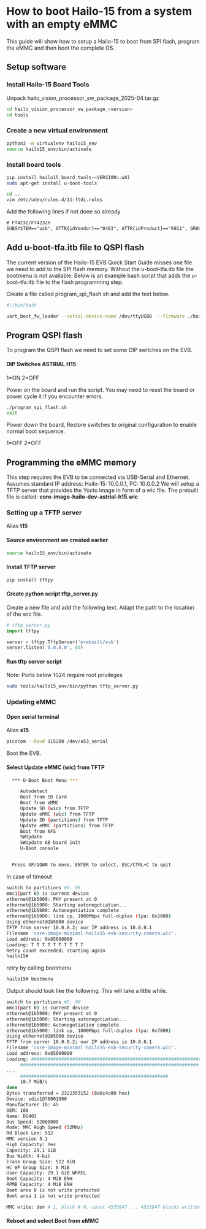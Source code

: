 # How to boot Hailo-15 from a system with an empty eMMC

This guide will show how to setup a Hailo-15 to boot from SPI flash, program the eMMC and then boot the complete OS.

## Setup software

### Install Hailo-15 Board Tools

Unpack hailo_vision_processor_sw_package_2025-04.tar.gz


```bash
cd hailo_vision_processor_sw_package_<version>
cd tools
```

### Create a new virtual environment

```bash
python3 -m virtualenv hailo15_env
source hailo15_env/bin/activate
```
### Install board tools
```bash
pip install hailo15_board_tools-<VERSION>.whl
sudo apt-get install u-boot-tools
```
```bash
cd ..
vim /etc/udev/rules.d/11-ftdi.rules 
```
Add the following lines if not done so already
```txt
# FT4232/FT4232H 
SUBSYSTEM=="usb", ATTR{idVendor}=="0403", ATTR{idProduct}=="6011", GROUP="plugdev", MODE="0664"
```

## Add u-boot-tfa.itb file to QSPI flash

The current version of the Hailo-15 EVB Quick Start Guide misses one file we need to add to the SPI flash memory. Without the u-boot-tfa.itb file the bootmenu is not available. Below is an example bash script that adds the u-boot-tfa.itb file to the flash programming step.

Create a file called program_spi_flash.sh and add the text below.

```bash
#!/bin/bash

uart_boot_fw_loader --serial-device-name /dev/ttyUSB0  --firmware ./build/tmp/deploy/images/hailo15-sbc/hailo15_uart_recovery_fw.bin && hailo15_spi_flash_program  --scu-bootloader ./build/tmp/deploy/images/hailo15-sbc/hailo15_scu_bl.bin  --scu-bootloader-config ./build/tmp/deploy/images/hailo15-sbc/scu_bl_cfg_a.bin  --scu-firmware ./build/tmp/deploy/images/hailo15-sbc/hailo15_scu_fw.bin  --uboot-device-tree ./build/tmp/deploy/images/hailo15-sbc/u-boot.dtb.signed  --bootloader ./build/tmp/deploy/images/hailo15-sbc/u-boot-spl.bin  --bootloader-env ./build/tmp/deploy/images/hailo15-sbc/u-boot-initial-env  --customer-certificate ./build/tmp/deploy/images/hailo15-sbc/customer_certificate.bin  --uart-load --serial-device-name /dev/ttyUSB0 --uboot-tfa ./build/tmp/deploy/images/hailo15-sbc/u-boot-tfa.itb
```

## Program QSPI flash

To program the QSPI flash we need to set some DIP switches on the EVB.

#### DIP Switches ASTRIAL H15

1=ON 2=OFF

Power on the board and run the script. You may need to reset the board or power cycle it if you encounter errors.

```bash
./program_spi_flash.sh 
exit
```
Power down the board, Restore switches to original configuration to enable normal boot sequence.

1=OFF 2=OFF

## Programming the eMMC memory

This step requires the EVB to be connected via USB-Serial and Ethernet.
Assumes standard IP address: Hailo-15: 10.0.0.1, PC: 10.0.0.2
We will setup a TFTP server that provides the Yocto image in form of a wic file. The prebuilt file is called: **core-image-hailo-dev-astrial-h15.wic**

### Setting up a TFTP server
Alias **t15**

#### Source environment we created earlier
```bash
source hailo15_env/bin/activate
```

#### Install TFTP server
```bash
pip install tftpy
```

#### Create python script tftp_server.py

Create a new file and add the following text. Adapt the path to the location of the wic file.

```python
# tftp_server.py
import tftpy

server = tftpy.TftpServer('prebuilt/evb')
server.listen('0.0.0.0', 69)
```

#### Run tftp server script
Note: Ports below 1024 require root privileges
```bash
sudo tools/hailo15_env/bin/python tftp_server.py
```
### Updating eMMC

#### Open serial terminal
Alias **s15**
```bash
picocom --baud 115200 /dev/a53_serial
```
Boot the EVB.

#### Select Update eMMC (wic) from TFTP
```bash
  *** U-Boot Boot Menu ***

     Autodetect
     Boot from SD Card
     Boot from eMMC
     Update SD (wic) from TFTP
     Update eMMC (wic) from TFTP
     Update SD (partitions) from TFTP
     Update eMMC (partitions) from TFTP
     Boot from NFS
     SWUpdate
     SWUpdate AB board init
     U-Boot console


  Press UP/DOWN to move, ENTER to select, ESC/CTRL+C to quit
```
In case of timeout

```bash
switch to partitions #0, OK
mmc1(part 0) is current device
ethernet@1b5000: PHY present at 0
ethernet@1b5000: Starting autonegotiation...
ethernet@1b5000: Autonegotiation complete
ethernet@1b5000: link up, 1000Mbps full-duplex (lpa: 0x2800)
Using ethernet@1b5000 device
TFTP from server 10.0.0.2; our IP address is 10.0.0.1
Filename 'core-image-minimal-hailo15-evb-security-camera.wic'.
Load address: 0x85000000
Loading: T T T T T T T T T T 
Retry count exceeded; starting again
hailo15#
```

retry by calling bootmenu

```bash
hailo15# bootmenu
```
Output should look like the following. This will take a little while.

```bash
switch to partitions #0, OK
mmc1(part 0) is current device
ethernet@1b5000: PHY present at 0
ethernet@1b5000: Starting autonegotiation...
ethernet@1b5000: Autonegotiation complete
ethernet@1b5000: link up, 1000Mbps full-duplex (lpa: 0x7800)
Using ethernet@1b5000 device
TFTP from server 10.0.0.2; our IP address is 10.0.0.1
Filename 'core-image-minimal-hailo15-evb-security-camera.wic'.
Load address: 0x85000000
Loading: #################################################################
	 #################################################################
...
	 ######################################################
	 10.7 MiB/s
done
Bytes transferred = 2322353152 (8a6c4c00 hex)
Device: sdio1@78001000
Manufacturer ID: 45
OEM: 100
Name: DG403 
Bus Speed: 52000000
Mode: MMC High Speed (52MHz)
Rd Block Len: 512
MMC version 5.1
High Capacity: Yes
Capacity: 29.1 GiB
Bus Width: 4-bit
Erase Group Size: 512 KiB
HC WP Group Size: 8 MiB
User Capacity: 29.1 GiB WRREL
Boot Capacity: 4 MiB ENH
RPMB Capacity: 4 MiB ENH
Boot area 0 is not write protected
Boot area 1 is not write protected

MMC write: dev # 1, block # 0, count 4535847 ... 4535847 blocks written: OK

```

#### Reboot and select Boot from eMMC


